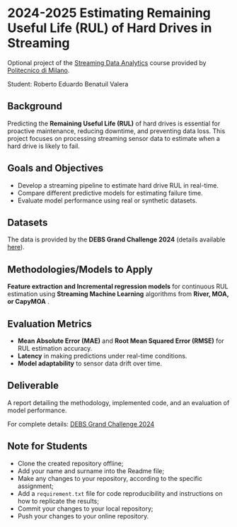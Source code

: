 # 2024-2025 Estimating Remaining Useful Life (RUL) of Hard Drives in Streaming

Optional project of the [Streaming Data Analytics](https://emanueledellavalle.org/teaching/streaming-data-analytics-2024-25/) course provided by [Politecnico di Milano](https://www11.ceda.polimi.it/schedaincarico/schedaincarico/controller/scheda_pubblica/SchedaPublic.do?&evn_default=evento&c_classe=837284&__pj0=0&__pj1=36cd41e96fcd065c47b49d18e46e3110).

Student: Roberto Eduardo Benatuil Valera

## **Background**  
Predicting the **Remaining Useful Life (RUL)** of hard drives is essential for proactive maintenance, reducing downtime, and preventing data loss. This project focuses on processing streaming sensor data to estimate when a hard drive is likely to fail.  

## **Goals and Objectives**  
- Develop a streaming pipeline to estimate hard drive RUL in real-time.  
- Compare different predictive models for estimating failure time.  
- Evaluate model performance using real or synthetic datasets.  

## **Datasets**  
The data is provided by the **DEBS Grand Challenge 2024** (details available [here](https://2024.debs.org/call-for-grand-challenge-solutions/)).  

## **Methodologies/Models to Apply**  
**Feature extraction and Incremental regression models** for continuous RUL estimation using **Streaming Machine Learning** algorithms from **River, MOA, or CapyMOA** .  


## **Evaluation Metrics**  
- **Mean Absolute Error (MAE)** and **Root Mean Squared Error (RMSE)** for RUL estimation accuracy.  
- **Latency** in making predictions under real-time conditions.  
- **Model adaptability** to sensor data drift over time.  

## **Deliverable**  
A report detailing the methodology, implemented code, and an evaluation of model performance.  

For complete details: [DEBS Grand Challenge 2024](https://2024.debs.org/call-for-grand-challenge-solutions/)

## Note for Students

* Clone the created repository offline;
* Add your name and surname into the Readme file;
* Make any changes to your repository, according to the specific assignment;
* Add a `requirement.txt` file for code reproducibility and instructions on how to replicate the results;
* Commit your changes to your local repository;
* Push your changes to your online repository.
